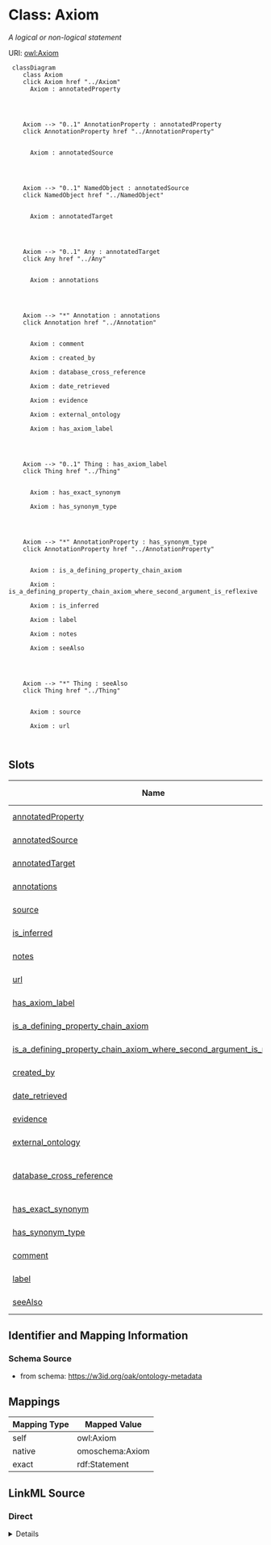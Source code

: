 

# Class: Axiom


_A logical or non-logical statement_





URI: [owl:Axiom](http://www.w3.org/2002/07/owl#Axiom)






```{mermaid}
 classDiagram
    class Axiom
    click Axiom href "../Axiom"
      Axiom : annotatedProperty
        
          
    
    
    Axiom --> "0..1" AnnotationProperty : annotatedProperty
    click AnnotationProperty href "../AnnotationProperty"

        
      Axiom : annotatedSource
        
          
    
    
    Axiom --> "0..1" NamedObject : annotatedSource
    click NamedObject href "../NamedObject"

        
      Axiom : annotatedTarget
        
          
    
    
    Axiom --> "0..1" Any : annotatedTarget
    click Any href "../Any"

        
      Axiom : annotations
        
          
    
    
    Axiom --> "*" Annotation : annotations
    click Annotation href "../Annotation"

        
      Axiom : comment
        
      Axiom : created_by
        
      Axiom : database_cross_reference
        
      Axiom : date_retrieved
        
      Axiom : evidence
        
      Axiom : external_ontology
        
      Axiom : has_axiom_label
        
          
    
    
    Axiom --> "0..1" Thing : has_axiom_label
    click Thing href "../Thing"

        
      Axiom : has_exact_synonym
        
      Axiom : has_synonym_type
        
          
    
    
    Axiom --> "*" AnnotationProperty : has_synonym_type
    click AnnotationProperty href "../AnnotationProperty"

        
      Axiom : is_a_defining_property_chain_axiom
        
      Axiom : is_a_defining_property_chain_axiom_where_second_argument_is_reflexive
        
      Axiom : is_inferred
        
      Axiom : label
        
      Axiom : notes
        
      Axiom : seeAlso
        
          
    
    
    Axiom --> "*" Thing : seeAlso
    click Thing href "../Thing"

        
      Axiom : source
        
      Axiom : url
        
      
```




<!-- no inheritance hierarchy -->


## Slots

| Name | Cardinality and Range | Description | Inheritance |
| ---  | --- | --- | --- |
| [annotatedProperty](annotatedProperty.md) | 0..1 <br/> [AnnotationProperty](AnnotationProperty.md) |  | direct |
| [annotatedSource](annotatedSource.md) | 0..1 <br/> [NamedObject](NamedObject.md) |  | direct |
| [annotatedTarget](annotatedTarget.md) | 0..1 <br/> [Any](Any.md) |  | direct |
| [annotations](annotations.md) | * <br/> [Annotation](Annotation.md) |  | direct |
| [source](source.md) | * <br/> [String](String.md) |  | direct |
| [is_inferred](is_inferred.md) | 0..1 <br/> [Boolean](Boolean.md) |  | direct |
| [notes](notes.md) | * <br/> [String](String.md) |  | direct |
| [url](url.md) | 0..1 <br/> [String](String.md) |  | direct |
| [has_axiom_label](has_axiom_label.md) | 0..1 <br/> [Thing](Thing.md) |  | direct |
| [is_a_defining_property_chain_axiom](is_a_defining_property_chain_axiom.md) | 0..1 <br/> [String](String.md) |  | direct |
| [is_a_defining_property_chain_axiom_where_second_argument_is_reflexive](is_a_defining_property_chain_axiom_where_second_argument_is_reflexive.md) | 0..1 <br/> [String](String.md) |  | direct |
| [created_by](created_by.md) | 0..1 <br/> [String](String.md) |  | direct |
| [date_retrieved](date_retrieved.md) | 0..1 <br/> [String](String.md) |  | direct |
| [evidence](evidence.md) | 0..1 <br/> [String](String.md) |  | direct |
| [external_ontology](external_ontology.md) | * <br/> [String](String.md) |  | direct |
| [database_cross_reference](database_cross_reference.md) | * <br/> [CURIELiteral](CURIELiteral.md) | Uses to indicate the source of an axiom | direct |
| [has_exact_synonym](has_exact_synonym.md) | * <br/> [LabelType](LabelType.md) |  | direct |
| [has_synonym_type](has_synonym_type.md) | * <br/> [AnnotationProperty](AnnotationProperty.md) |  | direct |
| [comment](comment.md) | * <br/> [String](String.md) |  | direct |
| [label](label.md) | 0..1 <br/> [LabelType](LabelType.md) |  | direct |
| [seeAlso](seeAlso.md) | * <br/> [Thing](Thing.md) |  | direct |









## Identifier and Mapping Information







### Schema Source


* from schema: https://w3id.org/oak/ontology-metadata




## Mappings

| Mapping Type | Mapped Value |
| ---  | ---  |
| self | owl:Axiom |
| native | omoschema:Axiom |
| exact | rdf:Statement |







## LinkML Source

<!-- TODO: investigate https://stackoverflow.com/questions/37606292/how-to-create-tabbed-code-blocks-in-mkdocs-or-sphinx -->

### Direct

<details>
```yaml
name: Axiom
description: A logical or non-logical statement
from_schema: https://w3id.org/oak/ontology-metadata
exact_mappings:
- rdf:Statement
slots:
- annotatedProperty
- annotatedSource
- annotatedTarget
- annotations
- source
- is_inferred
- notes
- url
- has_axiom_label
- is_a_defining_property_chain_axiom
- is_a_defining_property_chain_axiom_where_second_argument_is_reflexive
- created_by
- date_retrieved
- evidence
- external_ontology
- database_cross_reference
- has_exact_synonym
- has_synonym_type
- comment
- label
- seeAlso
slot_usage:
  database_cross_reference:
    name: database_cross_reference
    description: Uses to indicate the source of an axiom
    in_subset:
    - go permitted profile
    exact_mappings:
    - dcterms:source
class_uri: owl:Axiom
represents_relationship: true

```
</details>

### Induced

<details>
```yaml
name: Axiom
description: A logical or non-logical statement
from_schema: https://w3id.org/oak/ontology-metadata
exact_mappings:
- rdf:Statement
slot_usage:
  database_cross_reference:
    name: database_cross_reference
    description: Uses to indicate the source of an axiom
    in_subset:
    - go permitted profile
    exact_mappings:
    - dcterms:source
attributes:
  annotatedProperty:
    name: annotatedProperty
    from_schema: https://w3id.org/oak/ontology-metadata
    exact_mappings:
    - rdf:predicate
    rank: 1000
    is_a: reification_predicate
    slot_uri: owl:annotatedProperty
    alias: annotatedProperty
    owner: Axiom
    domain_of:
    - Axiom
    relational_role: PREDICATE
    range: AnnotationProperty
  annotatedSource:
    name: annotatedSource
    todos:
    - restrict range
    from_schema: https://w3id.org/oak/ontology-metadata
    exact_mappings:
    - rdf:subject
    rank: 1000
    is_a: reification_predicate
    slot_uri: owl:annotatedSource
    alias: annotatedSource
    owner: Axiom
    domain_of:
    - Axiom
    relational_role: SUBJECT
    range: NamedObject
  annotatedTarget:
    name: annotatedTarget
    todos:
    - restrict range
    from_schema: https://w3id.org/oak/ontology-metadata
    exact_mappings:
    - rdf:object
    rank: 1000
    is_a: reification_predicate
    slot_uri: owl:annotatedTarget
    alias: annotatedTarget
    owner: Axiom
    domain_of:
    - Axiom
    relational_role: OBJECT
    range: Any
  annotations:
    name: annotations
    from_schema: https://w3id.org/oak/ontology-metadata
    rank: 1000
    alias: annotations
    owner: Axiom
    domain_of:
    - Axiom
    range: Annotation
    multivalued: true
  source:
    name: source
    from_schema: https://w3id.org/oak/ontology-metadata
    exact_mappings:
    - http://purl.org/dc/terms/source
    - oio:source
    rank: 1000
    is_a: provenance_property
    slot_uri: dcterms:source
    alias: source
    owner: Axiom
    domain_of:
    - Ontology
    - Axiom
    range: string
    multivalued: true
  is_inferred:
    name: is_inferred
    deprecated: deprecated oboInOwl property
    from_schema: https://w3id.org/oak/ontology-metadata
    rank: 1000
    slot_uri: oio:is_inferred
    alias: is_inferred
    owner: Axiom
    domain_of:
    - Axiom
    range: boolean
  notes:
    name: notes
    deprecated: deprecated oboInOwl property
    from_schema: https://w3id.org/oak/ontology-metadata
    rank: 1000
    slot_uri: oio:notes
    alias: notes
    owner: Axiom
    domain_of:
    - Axiom
    range: string
    multivalued: true
  url:
    name: url
    deprecated: deprecated oboInOwl property
    from_schema: https://w3id.org/oak/ontology-metadata
    rank: 1000
    slot_uri: oio:url
    alias: url
    owner: Axiom
    domain_of:
    - Axiom
    range: string
  has_axiom_label:
    name: has_axiom_label
    from_schema: https://w3id.org/oak/ontology-metadata
    rank: 1000
    is_a: provenance_property
    slot_uri: IAO:0010000
    alias: has_axiom_label
    owner: Axiom
    domain_of:
    - Axiom
    range: Thing
  is_a_defining_property_chain_axiom:
    name: is_a_defining_property_chain_axiom
    from_schema: https://w3id.org/oak/ontology-metadata
    rank: 1000
    slot_uri: RO:0002581
    alias: is_a_defining_property_chain_axiom
    owner: Axiom
    domain_of:
    - Axiom
    range: string
  is_a_defining_property_chain_axiom_where_second_argument_is_reflexive:
    name: is_a_defining_property_chain_axiom_where_second_argument_is_reflexive
    from_schema: https://w3id.org/oak/ontology-metadata
    rank: 1000
    slot_uri: RO:0002582
    alias: is_a_defining_property_chain_axiom_where_second_argument_is_reflexive
    owner: Axiom
    domain_of:
    - Axiom
    range: string
  created_by:
    name: created_by
    deprecated: proposed obsoleted by OMO group 2022-04-12
    from_schema: https://w3id.org/oak/ontology-metadata
    deprecated_element_has_exact_replacement: creator
    rank: 1000
    is_a: provenance_property
    slot_uri: oio:created_by
    alias: created_by
    owner: Axiom
    domain_of:
    - HasProvenance
    - Axiom
    range: string
  date_retrieved:
    name: date_retrieved
    from_schema: https://w3id.org/oak/ontology-metadata
    rank: 1000
    is_a: provenance_property
    slot_uri: oio:date_retrieved
    alias: date_retrieved
    owner: Axiom
    domain_of:
    - Axiom
    range: string
  evidence:
    name: evidence
    deprecated: deprecated oboInOwl property
    from_schema: https://w3id.org/oak/ontology-metadata
    rank: 1000
    slot_uri: oio:evidence
    alias: evidence
    owner: Axiom
    domain_of:
    - Axiom
    range: string
  external_ontology:
    name: external_ontology
    deprecated: deprecated oboInOwl property
    from_schema: https://w3id.org/oak/ontology-metadata
    rank: 1000
    slot_uri: oio:external_ontology
    alias: external_ontology
    owner: Axiom
    domain_of:
    - Axiom
    range: string
    multivalued: true
  database_cross_reference:
    name: database_cross_reference
    description: Uses to indicate the source of an axiom
    in_subset:
    - go permitted profile
    from_schema: https://w3id.org/oak/ontology-metadata
    exact_mappings:
    - dcterms:source
    rank: 1000
    is_a: match
    slot_uri: oio:hasDbXref
    alias: database_cross_reference
    owner: Axiom
    domain_of:
    - HasMappings
    - Axiom
    range: CURIELiteral
    multivalued: true
  has_exact_synonym:
    name: has_exact_synonym
    from_schema: https://w3id.org/oak/ontology-metadata
    rank: 1000
    is_a: synonym
    slot_uri: oio:hasExactSynonym
    alias: has_exact_synonym
    owner: Axiom
    domain_of:
    - HasSynonyms
    - Axiom
    disjoint_with:
    - label
    range: label type
    multivalued: true
  has_synonym_type:
    name: has_synonym_type
    from_schema: https://w3id.org/oak/ontology-metadata
    rank: 1000
    slot_uri: oio:hasSynonymType
    alias: has_synonym_type
    owner: Axiom
    domain_of:
    - Axiom
    range: AnnotationProperty
    multivalued: true
  comment:
    name: comment
    comments:
    - in obo format, a term cannot have more than one comment
    from_schema: https://w3id.org/oak/ontology-metadata
    rank: 1000
    is_a: informative_property
    slot_uri: rdfs:comment
    alias: comment
    owner: Axiom
    domain_of:
    - HasUserInformation
    - Ontology
    - Axiom
    range: string
    multivalued: true
  label:
    name: label
    comments:
    - SHOULD follow OBO label guidelines
    - MUST be unique within an ontology
    - SHOULD be unique across OBO
    in_subset:
    - allotrope required profile
    - go required profile
    - obi required profile
    from_schema: https://w3id.org/oak/ontology-metadata
    exact_mappings:
    - skos:prefLabel
    rank: 1000
    is_a: core_property
    slot_uri: rdfs:label
    alias: label
    owner: Axiom
    domain_of:
    - HasMinimalMetadata
    - Axiom
    range: label type
    multivalued: false
  seeAlso:
    name: seeAlso
    todos:
    - restrict range
    from_schema: https://w3id.org/oak/ontology-metadata
    rank: 1000
    slot_uri: rdfs:seeAlso
    alias: seeAlso
    owner: Axiom
    domain_of:
    - HasUserInformation
    - Axiom
    range: Thing
    multivalued: true
class_uri: owl:Axiom
represents_relationship: true

```
</details>